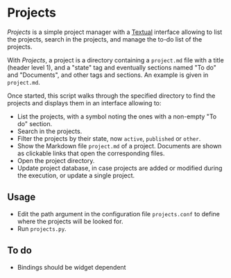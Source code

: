 # Projects

*Projects* is a simple project manager with a [Textual](https://textual.textualize.io/) interface allowing to list the projects, search in the projects, and manage the to-do list of the projects.

With *Projects*, a project is a directory containing a `project.md` file with a title (header level 1), and a "state" tag and eventually sections named "To do" and "Documents", and other tags and sections. An example is given in `project.md`. 

Once started, this script walks through the specified directory to find the projects and displays them in an interface allowing to:

- List the projects, with a symbol noting the ones with a non-empty "To do" section.
- Search in the projects.
- Filter the projects by their state, now `active`, `published` or `other`.
- Show the Markdown file `project.md` of a project. Documents are shown as clickable links that open the corresponding files.
- Open the project directory.
- Update project database, in case projects are added or modified during the execution, or update a single project.

## Usage

- Edit the path argument in the configuration file `projects.conf` to define where the projects will be looked for.
- Run `projects.py`.

## To do

- Bindings should be widget dependent
